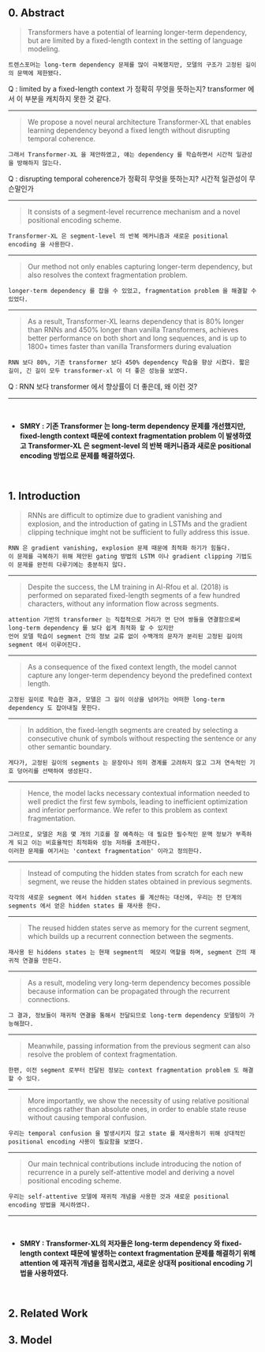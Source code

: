 ## 0. Abstract
 
> Transformers have a potential of learning longer-term dependency, but are limited by a fixed-length context in the setting of language modeling.   

```
트렌스포머는 long-term dependency 문제를 많이 극복했지만, 모델의 구조가 고정된 길이의 문맥에 제한됐다.   
```

Q : limited by a fixed-length context 가 정확히 무엇을 뜻하는지? transformer 에서 이 부분을 캐치하지 못한 것 같다.

---

> We propose a novel neural architecture Transformer-XL that enables learning dependency beyond a fixed length without disrupting temporal coherence.

```
그래서 Transformer-XL 을 제안하였고, 얘는 dependency 를 학습하면서 시간적 일관성을 방해하지 않는다.   
```

Q : disrupting temporal coherence가 정확히 무엇을 뜻하는지? 시간적 일관성이 무슨말인가

---

> It consists of a segment-level recurrence mechanism and a novel positional encoding scheme.

```
Transformer-XL 은 segment-level 의 반복 메커니즘과 새로운 positional encoding 을 사용한다.
```

---

> Our method not only enables capturing longer-term dependency, but also resolves the context fragmentation problem.

```
longer-term dependency 를 잡을 수 있었고, fragmentation problem 을 해결할 수 있었다.
```

---

> As a result, Transformer-XL learns dependency that is 80% longer than RNNs and 450% longer than vanilla Transformers, achieves better performance on both short and long sequences, and is up to 1800+ times faster than vanilla Transformers during evaluation

```
RNN 보다 80%, 기존 transformer 보다 450% dependency 학습을 향상 시켰다. 짧은 길이, 긴 길이 모두 transformer-xl 이 더 좋은 성능을 보였다.
```

Q : RNN 보다 transformer 에서 향상률이 더 좋은데, 왜 이런 것?

---

</br>

- **SMRY : 기존 Transformer 는 long-term dependency 문제를 개선했지만, fixed-length context 때문에 context fragmentation problem 이 발생하였고 Transformer-XL 은 segment-level 의 반복 매커니즘과 새로운 positional encoding 방법으로 문제를 해결하였다.**

</br>

## 1. Introduction

> RNNs are difficult to optimize due to gradient vanishing and explosion, and the introduction of gating in LSTMs and the gradient clipping technique imght not be sufficient to fully address this issue.

```
RNN 은 gradient vanishing, explosion 문제 때문에 최적화 하기가 힘들다.
이 문제를 극복하기 위해 제안된 gating 방법의 LSTM 이나 gradient clipping 기법도 이 문제를 완전히 다루기에는 충분하지 않다.
```

---

> Despite the success, the LM training in Al-Rfou et al. (2018) is performed on separated fixed-length segments of a few hundred characters, without any information flow across segments.

```
attention 기반의 transformer 는 직접적으로 거리가 먼 단어 쌍들을 연결함으로써 long-term dependency 를 보다 쉽게 최적화 할 수 있지만
언어 모델 학습이 segment 간의 정보 교류 없이 수백개의 문자가 분리된 고정된 길이의 segment 에서 이루어진다.
```

---

> As a consequence of the fixed context length, the model cannot capture any longer-term dependency beyond the predefined context length.

```
고정된 길이로 학습한 결과, 모델은 그 길이 이상을 넘어가는 어떠한 long-term dependency 도 잡아내질 못한다.
```

---

>  In addition, the fixed-length segments are created by selecting a consecutive chunk of symbols without respecting the sentence or any other semantic boundary.

```
게다가, 고정된 길이의 segments 는 문장이나 의미 경계를 고려하지 않고 그저 연속적인 기호 덩어리를 선택하여 생성된다.
```

---

> Hence, the model lacks necessary contextual information needed to well predict the first few symbols, leading to inefficient optimization and inferior performance. We refer to this problem as context fragmentation.

```
그러므로, 모델은 처음 몇 개의 기호를 잘 예측하는 데 필요한 필수적인 문맥 정보가 부족하게 되고 이는 비효율적인 최적화와 성능 저하를 초래한다.
이러한 문제를 여기서는 'context fragmentation' 이라고 정의한다.
```

---

> Instead of computing the hidden states from scratch for each new segment, we reuse the hidden states obtained in previous segments.

```
각각의 새로운 segment 에서 hidden states 를 계산하는 대신에, 우리는 전 단계의 segments 에서 얻은 hidden states 를 재사용 한다.
```

---

> The reused hidden states serve as memory for the current segment, which builds up a recurrent connection between the segments.

```
재사용 된 hiddens states 는 현재 segment의  메모리 역할을 하며, segment 간의 재귀적 연결을 만든다.
```

---

> As a result, modeling very long-term dependency becomes possible because information can be propagated through the recurrent connections.

```
그 결과, 정보들이 재귀적 연결을 통해서 전달되므로 long-term dependency 모델링이 가능해졌다.
```

---

> Meanwhile, passing information from the previous segment can also resolve the problem of context fragmentation.

```
한편, 이전 segment 로부터 전달된 정보는 context fragmentation problem 도 해결할 수 있다.
```

---

> More importantly, we show the necessity of using relative positional encodings rather than absolute ones, in order to enable state reuse without causing temporal confusion.

```
우리는 temporal confusion 을 발생시키지 않고 state 를 재사용하기 위해 상대적인 positional encoding 사용이 필요함을 보였다.
```

---

> Our main technical contributions include introducing the notion of recurrence in a purely self-attentive model and deriving a novel positional encoding scheme.

```
우리는 self-attentive 모델에 재귀적 개념을 사용한 것과 새로운 positional encoding 방법을 제시하였다.
```

---

</br>

- **SMRY : Transformer-XL의 저자들은 long-term dependency 와 fixed-length context 때문에 발생하는 context fragmentation 문제를 해결하기 위해 attention 에 재귀적 개념을 접목시켰고, 새로운 상대적 positional encoding 기법을 사용하였다.**

</br>

## 2. Related Work

## 3. Model

